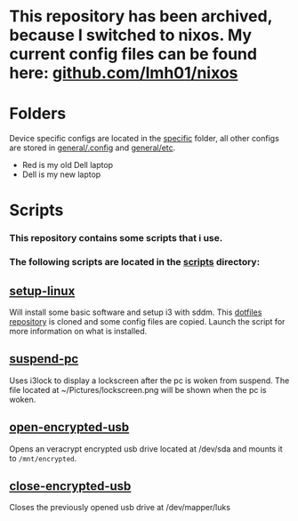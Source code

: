 # This repository has been archived, because I switched to nixos. My current config files can be found here: [github.com/lmh01/nixos](https://github.com/lmh01/nixos)

# Folders
Device specific configs are located in the [specific](./specific/) folder, all other configs are stored in [general/.config](./general/.config/) and [general/etc](./general/etc/).
- Red is my old Dell laptop
- Dell is my new laptop

# Scripts
### This repository contains some scripts that i use.
### The following scripts are located in the [scripts](./scripts/) directory:

## [setup-linux](./scripts/setup-linux) 
Will install some basic software and setup i3 with sddm. This [dotfiles repository](https://github.com/LMH01/dotfiles) is cloned and some config files are copied. Launch the script for more information on what is installed.

## [suspend-pc](./scripts/suspend-pc)
Uses i3lock to display a lockscreen after the pc is woken from suspend. The file located at ~/Pictures/lockscreen.png will be shown when the pc is woken.

## [open-encrypted-usb](./scripts/open-encrypted-usb)
Opens an veracrypt encrypted usb drive located at /dev/sda and mounts it to `/mnt/encrypted`.

## [close-encrypted-usb](./scripts/close-encrypted-usb)
Closes the previously opened usb drive at /dev/mapper/luks

